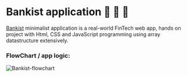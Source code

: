 # Bankist application 📲 💱 🏦
[Bankist](https://github.com/Kmohamedalie/BANKIST) minimalist application is a real-world FinTech web app, hands on project with Html, CSS and JavaScript programming using array datastructure extensively.

### FlowChart / app logic:
![Bankist-flowchart](https://github.com/Kmohamedalie/Bankist-app/assets/63104472/f881c1dd-812d-40a8-9e70-fc5a76393714)
